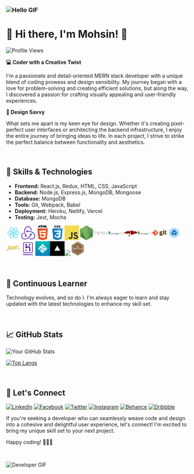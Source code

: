 ### ![Hello GIF](https://user-images.githubusercontent.com/67560900/107698101-10797e00-6cda-11eb-8357-b7808d66151a.gif)

# 📝 Hi there, I'm Mohsin! 👋

![Profile Views](https://komarev.com/ghpvc/?username=Mohsin0582&color=blue&style=flat-square)

**💻 Coder with a Creative Twist**

I'm a passionate and detail-oriented MERN stack developer with a unique blend of coding prowess and design sensibility. My journey began with a love for problem-solving and creating efficient solutions, but along the way, I discovered a passion for crafting visually appealing and user-friendly experiences.

**🎨 Design Savvy**

What sets me apart is my keen eye for design. Whether it's creating pixel-perfect user interfaces or architecting the backend infrastructure, I enjoy the entire journey of bringing ideas to life. In each project, I strive to strike the perfect balance between functionality and aesthetics.

<br/>

## 🔧 Skills & Technologies

- **Frontend:** React.js, Redux, HTML, CSS, JavaScript
- **Backend:** Node.js, Express.js, MongoDB, Mongoose
- **Database:** MongoDB
- **Tools:** Git, Webpack, Babel
- **Deployment:** Heroku, Netlify, Vercel
- **Testing:** Jest, Mocha

<img src="https://github.com/github/explore/raw/main/topics/react/react.png" width="" height="40" /><img src="https://github.com/github/explore/raw/main/topics/redux/redux.png" width="" height="40" /><img src="https://github.com/github/explore/raw/main/topics/html/html.png" width="" height="40" /><img src="https://github.com/github/explore/raw/main/topics/css/css.png" width="" height="40" /><img src="https://github.com/github/explore/raw/main/topics/javascript/javascript.png" width="" height="40" /><img src="https://github.com/github/explore/raw/main/topics/nodejs/nodejs.png" width="" height="40" /><img src="https://github.com/github/explore/raw/main/topics/express/express.png" width="" height="40" /><img src="https://github.com/github/explore/raw/main/topics/mongodb/mongodb.png" width="" height="40" /><img src="https://github.com/github/explore/raw/main/topics/mongoose/mongoose.png" width="" height="40" /><img src="https://github.com/github/explore/raw/main/topics/mongodb/mongodb.png" width="" height="40" /><img src="https://github.com/github/explore/raw/main/topics/git/git.png" width="" height="40" /><img src="https://github.com/github/explore/raw/main/topics/webpack/webpack.png" width="" height="40" /><img src="https://github.com/github/explore/raw/main/topics/babel/babel.png" width="" height="40" /><img src="https://github.com/github/explore/raw/main/topics/heroku/heroku.png" width="" height="40" /><img src="https://github.com/github/explore/raw/main/topics/netlify/netlify.png" width="" height="40" /><img src="https://github.com/github/explore/raw/main/topics/vercel/vercel.png" width="" height="40" /><img src="https://raw.githubusercontent.com/gilbarbara/logos/master/logos/jest.svg" width="" height="40" /><img src="https://github.com/github/explore/raw/main/topics/mocha/mocha.png" width="" height="40" />

<br/>

## 🌱 Continuous Learner

Technology evolves, and so do I. I'm always eager to learn and stay updated with the latest technologies to enhance my skill set.

<br/>

## 📈 GitHub Stats
![Your GitHub Stats](https://github-readme-stats.vercel.app/api?username=Mohsin0582&show_icons=true&count_private=true&hide=contribs,issues&theme=radical)

[![Top Langs](https://github-readme-stats.vercel.app/api/top-langs/?username=Mohsin0582&layout=compact&theme=radical)](https://github.com/Mohsin0582)
    
<br/>

## 🤝 Let's Connect

[![LinkedIn](https://img.shields.io/badge/-LinkedIn-%230077b5?style=flat-square&logo=Linkedin&logoColor=white&style=round&logoHeight=80)](https://www.linkedin.com/in/m-mohsin-shahzad-aa874912a/) [![Facebook](https://img.shields.io/badge/-Facebook-%231877f2?style=flat-square&logo=Facebook&logoColor=white&style=round&logoHeight=80)](https://www.facebook.com/muhammadmohsin.shahzad.3) [![Twitter](https://img.shields.io/badge/-Twitter-black?style=flat-square&logo=Twitter&logoColor=white&style=round&logoHeight=80)](https://www.twitter.com/MMohsin88) [![Instagram](https://img.shields.io/badge/-Instagram-%23962fbf?style=flat-square&logo=Instagram&logoColor=white&style=round&logoHeight=80)](https://www.instagram.com/mohsin0582) [![Behance](https://img.shields.io/badge/-Behance-darkblue?style=flat-square&logo=Behance&logoColor=white&style=round&logoHeight=80)](https://www.behance.net/mmohsinshahzad) [![Dribbble](https://img.shields.io/badge/-Dribbble-%23ea4c89?style=flat-square&logo=Dribbble&logoColor=white&style=round&logoHeight=60)](https://www.dribbble.com/Mohsin0582)

If you're seeking a developer who can seamlessly weave code and design into a cohesive and delightful user experience, let's connect! I'm excited to bring my unique skill set to your next project.

Happy coding! 🎨👩‍💻

<br/>

<p>
    <img src="https://aster.cloud/wp-content/uploads/2022/11/compiling-code.gif" alt="Developer GIF" width="" height="400">
</p>
